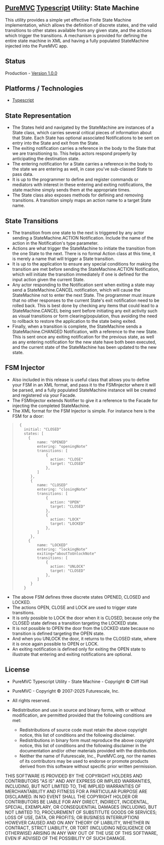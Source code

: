 ## [PureMVC](http://puremvc.github.com/) [Typescript](https://github.com/PureMVC/puremvc-typescript-multicore-framework/wiki) Utility: State Machine
This utility provides a simple yet effective Finite State Machine implementation, which allows the definition of discrete states, and the valid transitions to other states available from any given state, and the actions which trigger the transitions. A mechanism is provided for defining the entire state machine in XML and having a fully populated StateMachine injected into the PureMVC app.

## Status
Production - [Version 1.0.0](https://github.com/PureMVC/puremvc-typescript-util-statemachine/blob/master/VERSION)

## Platforms / Technologies
* [Typescript](http://en.wikipedia.org/wiki/Typescript)

## State Representation
* The States held and navigated by the StateMachine are instances of a State class, which carries several critical pieces of information about that State. Each State has optional associated Notifications to be sent on entry into the State and exit from the State. 
* The exiting notification carries a reference in the body to the State that we are transitioning to. This helps actors respond properly by anticipating the destination state. 
* The entering notification for a State carries a reference in the body to the state we are entering as well, in case you've sub-classed State to pass data.    
* It is up to the programmer to define and register commands or mediators with interest in these entering and exiting notifications, the state machine simply sends them at the appropriate times.
* The State class also exposes methods for defining and removing transitions. A transition simply maps an action name to a target State name. 
    
## State Transitions
* The transition from one state to the next is triggered by any actor sending a StateMachine.ACTION Notification. Include the name of the action in the Notification's type parameter.   
* Actions are what trigger the StateMachine to initiate the transition from the one State to the next. There is no formal Action class at this time, it is merely a name that will trigger a State transition.
* It is up to the application to ensure any special conditions for making the transition are met before sending the StateMachine.ACTION Notification, which will initiate the transition immediately if one is defined for the input action given the current State.  
* Any actor responding to the Notification sent when exiting a state may send a StateMachine.CANCEL notification, which will cause the StateMachine not to enter the next State.  The programmer  must insure that no other responses to the current State's exit notification need to be rolled back. This is best done by checking any items that could lead to a StateMachine.CANCEL being sent before initiating any exit activity such as visual transitions or form clearing/population, thus avoiding the need to rollback to restore the application to the state being exited.  
* Finally, when a transition is complete, the StateMachine sends a StateMachine.CHANGED Notification, with a reference to the new State. This is sent once any exiting notification for the previous state, as well as any entering notification for the new state have both been executed, and the current state of the StateMachine has been updated to the new state.
     
## FSM Injector
  * Also included in this release is useful class that allows you to define your FSM in an XML format, and pass it to the FSMInjector where it will be parsed, and a fully populated StateMachine instance will be created and registered via your Facade. 
* The FSMInjector extends Notifier to give it a reference to the Facade for injecting the completed StateMachine.
* The XML format for the FSM Injector is simple. For instance here is the FSM for a door:

>      { 
>        initial: "CLOSED"
>        states: [
>          {
>              name: "OPENED" 
>              entering: "openingNote"
>              transitions: [
>                  { 
>                    action: "CLOSE" 
>                    target: "CLOSED"
>                  },
>              ]
>           }, 
>           {
>              name: "CLOSED" 
>              entering: "closingNote"
>              transitions: [
>                  { 
>                    action: "OPEN" 
>                    target: "CLOSED"
>                  },
>                  {
>                    action: "LOCK"
>                    target: "LOCKED"
>                  },
>              ]
>           }, 
>          {
>              name: "LOCKED" 
>              entering: "lockingNote" 
>              exiting="aboutToUnlockNote"
>              transitions: [
>                  { 
>                    action: "UNLOCK" 
>                    target: "CLOSED"
>                  },
>              ]
>           }
>        }
>  	</fsm>

* The above FSM defines three discrete states OPENED, CLOSED and LOCKED. 
* The actions OPEN, CLOSE and LOCK are used to trigger state transitions. 
* It is only possible to LOCK the door when it is CLOSED, because only the CLOSED state defines a transition targeting the LOCKED state.
* It is not possible to OPEN the door from the LOCKED state because no transition is defined targeting the OPEN state. 
* And when you UNLOCK the door, it returns to the CLOSED state, where it is once again possible to OPEN or LOCK.
* An exiting notification is defined only for exiting the OPEN state to illustrate that entering and exiting notifications are optional.

## License
* PureMVC Typescript Utility - State Machine - Copyright © Cliff Hall
* PureMVC - Copyright © 2007-2025 Futurescale, Inc.
* All rights reserved.

* Redistribution and use in source and binary forms, with or without modification, are permitted provided that the following conditions are met:

  * Redistributions of source code must retain the above copyright notice, this list of conditions and the following disclaimer.
  * Redistributions in binary form must reproduce the above copyright notice, this list of conditions and the following disclaimer in the documentation and/or other materials provided with the distribution.
  * Neither the name of Futurescale, Inc., PureMVC.org, nor the names of its contributors may be used to endorse or promote products derived from this software without specific prior written permission.

THIS SOFTWARE IS PROVIDED BY THE COPYRIGHT HOLDERS AND CONTRIBUTORS "AS IS" AND ANY EXPRESS OR IMPLIED WARRANTIES, INCLUDING, BUT NOT LIMITED TO, THE IMPLIED WARRANTIES OF MERCHANTABILITY AND FITNESS FOR A PARTICULAR PURPOSE ARE DISCLAIMED. IN NO EVENT SHALL THE COPYRIGHT HOLDER OR CONTRIBUTORS BE LIABLE FOR ANY DIRECT, INDIRECT, INCIDENTAL, SPECIAL, EXEMPLARY, OR CONSEQUENTIAL DAMAGES (INCLUDING, BUT NOT LIMITED TO, PROCUREMENT OF SUBSTITUTE GOODS OR SERVICES; LOSS OF USE, DATA, OR PROFITS; OR BUSINESS INTERRUPTION) HOWEVER CAUSED AND ON ANY THEORY OF LIABILITY, WHETHER IN CONTRACT, STRICT LIABILITY, OR TORT (INCLUDING NEGLIGENCE OR OTHERWISE) ARISING IN ANY WAY OUT OF THE USE OF THIS SOFTWARE, EVEN IF ADVISED OF THE POSSIBILITY OF SUCH DAMAGE.